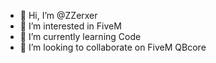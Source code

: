 - 👋 Hi, I’m @ZZerxer
- 👀 I’m interested in FiveM
- 🌱 I’m currently learning Code
- 💞️ I’m looking to collaborate on FiveM QBcore

<!---
ZZerxer/ZZerxer is a ✨ special ✨ repository because its `README.md` (this file) appears on your GitHub profile.
You can click the Preview link to take a look at your changes.
--->
